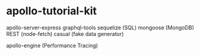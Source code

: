 # apollo-tutorial-kit

apollo-server-express
graphql-tools
sequelize (SQL)
mongoose (MongoDB)
REST (node-fetch)
casual (fake data generator)

apollo-engine (Performance Tracing)
